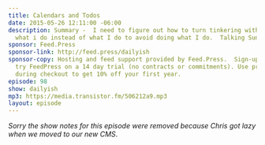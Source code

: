 ```yaml
---
title: Calendars and Todos
date: 2015-05-26 12:11:00 -06:00
description: Summary -  I need to figure out how to turn tinkering with my tools into
  what i do instead of what I do to avoid doing what I do.  Talking Sunrise.am.
sponsor: Feed.Press
sponsor-link: http://feed.press/dailyish
sponsor-copy: Hosting and feed support provided by Feed.Press.  Sign-up today and
  try FeedPress on a 14 day trial (no contracts or commitments). Use promo code "dailyish"
  during checkout to get 10% off your first year.
episode: 98
show: dailyish
mp3: https://media.transistor.fm/506212a9.mp3
layout: episode
---
```


<em>Sorry the show notes for this episode were removed because Chris got lazy when we moved to our new CMS</em>.
